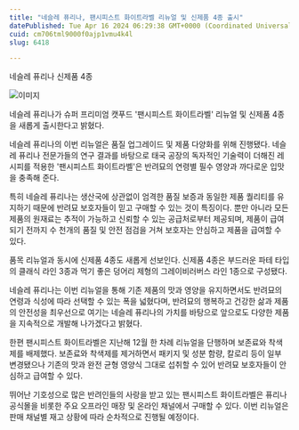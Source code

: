 ```yaml
---
title: "네슬레 퓨리나, 팬시피스트 화이트라벨 리뉴얼 및 신제품 4종 출시"
datePublished: Tue Apr 16 2024 06:29:38 GMT+0000 (Coordinated Universal Time)
cuid: cm706tml9000f0ajp1vmu4k4l
slug: 6418

---
```



네슬레 퓨리나 신제품 4종

![이미지](https://cdn.hashnode.com/res/hashnode/image/upload/v1739260544978/105303db-b489-4df8-ad40-35457144b3d6.jpeg)

네슬레 퓨리나가 슈퍼 프리미엄 캣푸드 '팬시피스트 화이트라벨' 리뉴얼 및 신제품 4종을 새롭게 출시한다고 밝혔다.

네슬레 퓨리나의 이번 리뉴얼은 품질 업그레이드 및 제품 다양화를 위해 진행됐다. 네슬레 퓨리나 전문가들의 연구 결과를 바탕으로 태국 공장의 독자적인 기술력이 더해진 레시피를 적용한 '팬시피스트 화이트라벨'은 반려묘의 연령별 필수 영양과 까다로운 입맛을 충족해 준다.

특히 네슬레 퓨리나는 생산국에 상관없이 엄격한 품질 보증과 동일한 제품 퀄리티를 유지하기 때문에 반려묘 보호자들이 믿고 구매할 수 있는 것이 특징이다. 뿐만 아니라 모든 제품의 원재료는 추적이 가능하고 신뢰할 수 있는 공급처로부터 제공되며, 제품이 급여되기 전까지 수 천개의 품질 및 안전 점검을 거쳐 보호자는 안심하고 제품을 급여할 수 있다.

품목 리뉴얼과 동시에 신제품 4종도 새롭게 선보인다. 신제품 4종은 부드러운 파테 타입의 클래식 라인 3종과 먹기 좋은 덩어리 제형의 그레이비러버스 라인 1종으로 구성됐다.

네슬레 퓨리나는 이번 리뉴얼을 통해 기존 제품의 맛과 영양을 유지하면서도 반려묘의 연령과 식성에 따라 선택할 수 있는 폭을 넓혔다며, 반려묘의 행복하고 건강한 삶과 제품의 안전성을 최우선으로 여기는 네슬레 퓨리나의 가치를 바탕으로 앞으로도 다양한 제품을 지속적으로 개발해 나가겠다고 밝혔다.

한편 팬시피스트 화이트라벨은 지난해 12월 한 차례 리뉴얼을 단행하며 보존료와 착색제를 배제했다. 보존료와 착색제를 제거하면서 패키지 및 성분 함량, 칼로리 등이 일부 변경됐으나 기존의 맛과 완전 균형 영양식 그대로 섭취할 수 있어 반려묘 보호자들이 안심하고 급여할 수 있다.

뛰어난 기호성으로 많은 반려인들의 사랑을 받고 있는 팬시피스트 화이트라벨은 퓨리나 공식몰을 비롯한 주요 오프라인 매장 및 온라인 채널에서 구매할 수 있다. 이번 리뉴얼은 판매 채널별 재고 상황에 따라 순차적으로 진행될 예정이다.